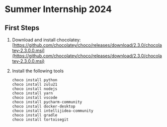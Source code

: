# Summer Internship 2024

## First Steps

1. Download and install chocolatey: [https://github.com/chocolatey/choco/releases/download/2.3.0/chocolatey-2.3.0.0.msi](https://github.com/chocolatey/choco/releases/download/2.3.0/chocolatey-2.3.0.0.msi)

2. Install the following tools
    ```
    choco install python
    choco install zulu21
    choco install nodejs
    choco install yarn
    choco install vscode
    choco install pycharm-community
    choco install docker-desktop
    choco install intellijidea-community
    choco install gradle
    choco install tortoisegit
    ```
